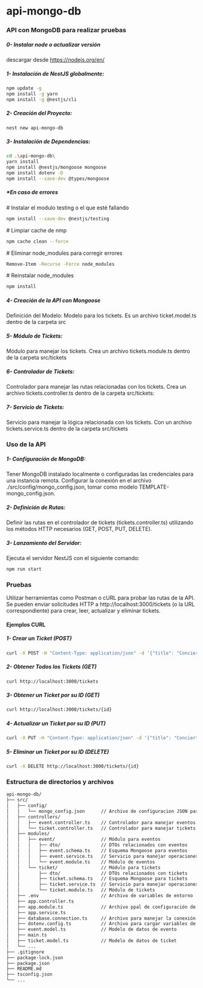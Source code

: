 # api-mongo-db

### API con MongoDB para realizar pruebas

##### 0- Instalar node o actualizar versión

descargar desde https://nodejs.org/en/

##### 1- Instalación de NestJS globalmente:

```bash
npm update -g
npm install -g yarn
npm install -g @nestjs/cli
```

##### 2- Creación del Proyecto:

```bash
nest new api-mongo-db
```

##### 3- Instalación de Dependencias:

```bash
cd .\api-mongo-db\
yarn install
npm install @nestjs/mongoose mongoose
npm install dotenv -D
npm install --save-dev @types/mongoose
```

##### \*En caso de errores

\# Instalar el modulo testing o el que esté fallando

```bash
npm install --save-dev @nestjs/testing
```

\# Limpiar cache de nmp

```bash
npm cache clean --force
```

\# Eliminar node_modules para corregir errores

```bash
Remove-Item -Recurse -Force node_modules
```

\# Reinstalar node_modules

```bash
npm install
```

##### 4- Creación de la API con Mongoose

Definición del Modelo: Modelo para los tickets. Es un archivo ticket.model.ts dentro de la carpeta src

##### 5- Módulo de Tickets:

Módulo para manejar los tickets. Crea un archivo tickets.module.ts dentro de la carpeta src/tickets

##### 6- Controlador de Tickets:

Controlador para manejar las rutas relacionadas con los tickets. Crea un archivo tickets.controller.ts dentro de la carpeta src/tickets:

##### 7- Servicio de Tickets:

Servicio para manejar la lógica relacionada con los tickets. Con un archivo tickets.service.ts dentro de la carpeta src/tickets

### Uso de la API

##### 1- Configuración de MongoDB:

Tener MongoDB instalado localmente o configuradas las credenciales para una instancia remota. Configurar la conexión en el archivo ./src/config/mongo_config.json, tomar como modelo TEMPLATE-mongo_config.json.

##### 2- Definición de Rutas:

Definir las rutas en el controlador de tickets (tickets.controller.ts) utilizando los métodos HTTP necesarios (GET, POST, PUT, DELETE).

##### 3- Lanzamiento del Servidor:

Ejecuta el servidor NestJS con el siguiente comando:

```bash
npm run start
```

### Pruebas

Utilizar herramientas como Postman o cURL para probar las rutas de la API. Se pueden enviar solicitudes HTTP a http://localhost:3000/tickets (o la URL correspondiente) para crear, leer, actualizar y eliminar tickets.

#### Ejemplos CURL

##### 1- Crear un Ticket (POST)

```bash
curl -X POST -H "Content-Type: application/json" -d '{"title": "Concierto de Rock", "description": "Increíble concierto de rock en vivo", "price": 20}' http://localhost:3000/tickets
```

##### 2- Obtener Todos los Tickets (GET)

```bash
curl http://localhost:3000/tickets
```

##### 3- Obtener un Ticket por su ID (GET)

```bash
curl http://localhost:3000/tickets/{id}
```

##### 4- Actualizar un Ticket por su ID (PUT)

```bash
curl -X PUT -H "Content-Type: application/json" -d '{"title": "Concierto de Rock (Actualizado)", "description": "Increíble concierto de rock en vivo (Actualizado)", "price": 25}' http://localhost:3000/tickets/{id}
```

##### 5- Eliminar un Ticket por su ID (DELETE)

```bash
curl -X DELETE http://localhost:3000/tickets/{id}
```

### Estructura de directorios y archivos

```bash
api-mongo-db/
├── src/
│   ├── config/
│   │   └── mongo_config.json      // Archivo de configuracion JSON para mongo Atlas
│   ├── controllers/
│   │   ├── event.controller.ts    // Controlador para manejar eventos
│   │   └── ticket.controller.ts   // Controlador para manejar tickets
│   ├── modules/
│   │   ├── event/                 // Módulo para eventos
│   │   │   ├── dto/               // DTOs relacionados con eventos
│   │   │   ├── event.schema.ts    // Esquema Mongoose para eventos
│   │   │   ├── event.service.ts   // Servicio para manejar operaciones de eventos
│   │   │   └── event.module.ts    // Módulo de eventos
│   │   └── ticket/                // Módulo para tickets
│   │       ├── dto/               // DTOs relacionados con tickets
│   │       ├── ticket.schema.ts   // Esquema Mongoose para tickets
│   │       ├── ticket.service.ts  // Servicio para manejar operaciones de tickets
│   │       └── ticket.module.ts   // Módulo de tickets
│   ├── .env                       // Archivo de variables de entorno
│   ├── app.controller.ts
│   ├── app.module.ts              // Archivo ppal de configuración de la aplicación
│   ├── app.service.ts
│   ├── database.connection.ts     // Archivo para manejar la conexión a MongoDB
│   ├── dotenv.config.ts           // Archivo para cargar variables de entorno
│   ├── event.model.ts             // Modelo de datos de evento
│   ├── main.ts
│   ├── ticket.model.ts            // Modelo de datos de ticket
│   └── ...
├── .gitignore
├── package-lock.json
├── package.json
├── README.md
├── tsconfig.json
└── ...
```
